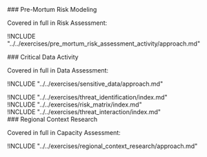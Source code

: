 
<div class="boxtext">
### Pre-Mortum Risk Modeling

Covered in full in Risk Assessment:

!INCLUDE "../../exercises/pre_mortum_risk_assessment_activity/approach.md"
</div>

<div class="boxtext">
### Critical Data Activity

Covered in full in Data Assessment:

!INCLUDE "../../exercises/sensitive_data/approach.md"
</div>

<div class="boxtext">
!INCLUDE "../../exercises/threat_identification/index.md"
</div>

<div class="boxtext">
!INCLUDE "../../exercises/risk_matrix/index.md"
</div>

<div class="boxtext">
!INCLUDE "../../exercises/threat_interaction/index.md"
</div>

<div class="boxtext">
### Regional Context Research

Covered in full in Capacity Assessment:

!INCLUDE "../../exercises/regional_context_research/approach.md"
</div>


